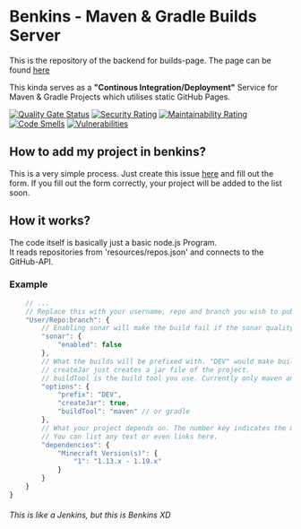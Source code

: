 # Benkins - Maven & Gradle Builds Server

This is the repository of the backend for builds-page. The page can be found [here](https://nonplayt.github.io/benkins)

This kinda serves as a **"Continous Integration/Deployment"** Service for Maven & Gradle Projects which utilises static GitHub Pages. 

[![Quality Gate Status](https://sonarcloud.io/api/project_badges/measure?project=NONPLAYT_benkins&metric=alert_status)](https://sonarcloud.io/summary/new_code?id=NONPLAYT_benkins)
[![Security Rating](https://sonarcloud.io/api/project_badges/measure?project=NONPLAYT_benkins&metric=security_rating)](https://sonarcloud.io/summary/new_code?id=NONPLAYT_benkins)
[![Maintainability Rating](https://sonarcloud.io/api/project_badges/measure?project=NONPLAYT_benkins&metric=sqale_rating)](https://sonarcloud.io/summary/new_code?id=NONPLAYT_benkins)
[![Code Smells](https://sonarcloud.io/api/project_badges/measure?project=NONPLAYT_benkins&metric=code_smells)](https://sonarcloud.io/summary/new_code?id=NONPLAYT_benkins)
[![Vulnerabilities](https://sonarcloud.io/api/project_badges/measure?project=NONPLAYT_benkins&metric=vulnerabilities)](https://sonarcloud.io/summary/new_code?id=NONPLAYT_benkins)

## How to add my project in benkins?
This is a very simple process. Just create this issue [here](https://github.com/NONPLAYT/benkins/issues/new?assignees=&labels=request&template=project_add_request.yml) and fill out the form. If you fill out the form correctly, your project will be added to the list soon.

## How it works?
The code itself is basically just a basic node.js Program.<br>
It reads repositories from 'resources/repos.json' and connects to the GitHub-API.<br>

### Example
```javascript
    // ...
    // Replace this with your username, repo and branch you wish to publish. For example: AwesomeUser/AwesomeProject:main
    "User/Repo:branch": {
        // Enabling sonar will make the build fail if the sonar quality gate fails. This is only supported for maven projects and not yet implemented to benkins.
        "sonar": {
            "enabled": false
        },
        // What the builds will be prefixed with. "DEV" would make builds like "AwesomeProject - DEV 1 (githash)"
        // createJar just creates a jar file of the project.
        // buildTool is the build tool you use. Currently only maven and gradle are supported.
        "options": {
            "prefix": "DEV",
            "createJar": true,
            "buildTool": "maven" // or gradle
        },
        // What your project depends on. The number key indicates the minium build.
        // You can list any text or even links here.
        "dependencies": {
            "Minecraft Version(s)": {
                "1": "1.13.x - 1.19.x"
            }
        }
    }
}
```

###### This is like a Jenkins, but this is Benkins XD